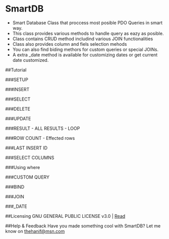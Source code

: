 SmartDB
=======
- Smart Database Class that proccess most posible PDO Queries in smart way.
- This class provides various methods to handle query as eazy as posible.
- Class contains CRUD method includind various JOIN functionalities
- Class also provides column and fiels selection mehods
- You can also find biding methors for custom queries or special JOINs.
- A extra _date method is available for customizing dates or get current date customized.


##Tutorial

###SETUP

###INSERT

###SELECT

###DELETE

###UPDATE

###RESULT - ALL RESULTS - LOOP

###ROW COUNT - Effected rows

###LAST INSERT ID

###SELECT COLUMNS

###Using where

###CUSTOM QUERY

###BIND

###JOIN

###_DATE

##Licensing
GNU GENERAL PUBLIC LICENSE v3.0 | <a href="https://www.gnu.org/copyleft/gpl.html" target="_blank">Read</a>

##Help & Feedback
Have you made something cool with SmartDB? Let me know on thehanif@msn.com
